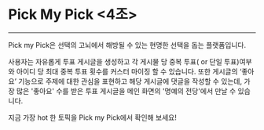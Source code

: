 # Pick My Pick <4조>

---

Pick my Pick은 선택의 고뇌에서 해방될 수 있는 현명한 선택을 돕는 플랫폼입니다.

사용자는 자유롭게 투표 게시글을 생성하고 각 게시물 당 중복 투표( or 단일 투표)여부와 아이디 당 최대 중복 투표 횟수를 커스터 마이징 할 수 있습니다.
또한 게시글의 ‘좋아요’ 기능으로 주제에 대한 관심을 표현하고  해당 게시글에  댓글을 작성할 수 있는데,  가장 많은 '좋아요' 수를 받은 투표 게시글을 메인 화면의 '명예의 전당'에서 만날 수 있습니다.

지금 가장 hot 한 토픽을 Pick my Pick에서 확인해 보세요!
